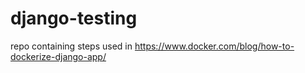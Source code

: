 # django-testing

repo containing steps used in https://www.docker.com/blog/how-to-dockerize-django-app/
